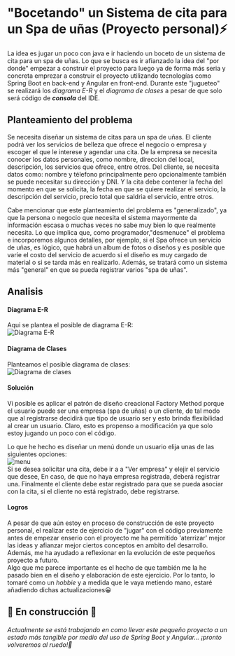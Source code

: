 # "Bocetando" un Sistema de cita para un Spa de uñas (Proyecto personal)⚡
La idea es jugar un poco con java e ir haciendo un boceto de un sistema de cita para un spa de uñas. Lo que se busca es ir afianzado la idea del "por donde" empezar a construir el proyecto para luego ya de forma más seria y concreta emprezar a construir el proyecto utilizando tecnologías como Spring Boot en back-end y Angular en front-end. Durante este "jugueteo" se realizará los *diagrama E-R* y el *diagrama de clases* a pesar de que solo será código de ***consola*** del IDE.

## Planteamiento del problema
Se necesita diseñar un sistema de citas para un spa de uñas. El cliente podrá ver los servicios de belleza que ofrece el negocio o empresa y escoger el que le interese y agendar una cita. De la empresa se necesita conocer los datos personales, como nombre, direccion del local, descripción, los servicios que ofrece, entre otros. Del cliente, se necesita datos como: nombre y télefono principalmente pero opcionalmente también se puede necesitar su dirección y DNI. Y la cita debe contener la fecha del momento en que se solicita, la fecha en que se quiere realizar el servicio, la descripción del servicio, precio total que saldria el servicio, entre otros.

Cabe mencionar que este planteamiento del problema es "generalizado", ya que la persona o negocio que necesita el sistema mayormente da información escasa o muchas veces no sabe muy bien lo que realmente necesita. Lo que implica que, como  programador,"desmenuce" el problema e incorporemos algunos detalles, por ejemplo, si el Spa ofrece  un servicio de uñas, es lógico, que habrá un album de fotos o diseños y es posible que varíe el costo del servicio de acuerdo si el diseño es muy cargado de material o si se tarda más en realizarlo. Además, se tratará como un sistema más "general" en que se pueda registrar varios "spa de uñas".

## Analisis
#### Diagrama E-R
Aqui se plantea el posible de diagrama E-R:  
![Diagrama E-R](https://i.ibb.co/tm2ySf4/E-R-DIAGRAMA-BAZAAR.jpg)

#### Diagrama de Clases
Planteamos el posible diagrama de clases:  
![Diagrama de clases](https://i.ibb.co/P1mH2dW/UML-DIAGRAM-CLASS.jpg)

#### Solución
Vi posible es aplicar el patrón de diseño creacional Factory Method porque el usuario puede ser una empresa (spa de uñas) o un cliente, de tal modo que al registrarse decidirá que tipo de usuario ser y esto brinda flexibilidad al crear un usuario. Claro, esto es propenso a modificación ya que solo estoy jugando un poco con el código.

Lo que he hecho es diseñar un menú donde un usuario elija unas de las siguientes opciones:  
![menu](https://i.ibb.co/2qWNwZr/menu-bazaar.jpg)  
Si se desea solicitar una cita, debe ir a a "Ver empresa" y elejir el servicio que desee, En caso, de que no haya empresa registrada, deberá registrar una. Finalmente el cliente debe estar registrado para que se pueda asociar con la cita, si el cliente no está registrado, debe registrarse.
#### Logros
A pesar de que aún estoy en proceso de construcción de este proyecto personal, el realizar este de ejercicio de "jugar" con el código previamente antes de empezar enserio con el proyecto me ha permitido 'aterrizar' mejor las ideas y afianzar mejor ciertos conceptos en ambito del desarrollo. Además, me ha ayudado a reflexionar en la evolución de este pequeños proyecto a futuro.  
Algo que me parece importante es el hecho de que también me la he pasado bien en el diseño y elaboración de este ejercicio. Por lo tanto, lo tomaré como un *hobbie* y a medida que le vaya metiendo mano, estaré añadiendo dichas actualizaciones😀

## 🚧 En construcción 🚧
###### Actualmente se está trabajando en como llevar este pequeño proyecto a un estado más tangible por medio del uso de Spring Boot y Angular... ¡pronto volveremos al ruedo!🐂
